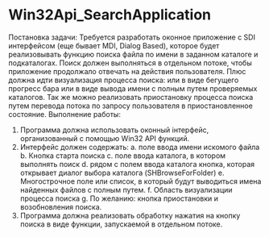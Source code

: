 # Win32Api_SearchApplication
Постановка задачи: 
Требуется разработать оконное приложение с SDI интерфейсом (еще бывает MDI, Dialog Based), которое будет реализовывать функцию поиска файла по имени в заданном каталоге и подкаталогах. Поиск должен выполняться в отдельном потоке, чтобы приложение продолжало отвечать на действия пользователя. Плюс должна идти визуализация процесса поиска: или в виде бегущего прогресс бара или в виде вывода имени с полным путем проверяемых каталогов. Так же можно реализовать приостановку процесса поиска путем перевода потока по запросу пользователя в приостановленное состояние.
Выполнение работы:
1.	Программа должна использовать оконный інтерфейс, организованный с помощью Win32 API функций.
2.	Интерфейс должен содержать:
a.	поле ввода имени искомого файла
b.	Кнопка старта поиска
c.	поле ввода каталога, в котором выполнять поиск
d.	рядом с полем ввода каталога кнопка, которая открывает диалог выбора каталога (SHBrowseForFolder)
e.	Многострочное поле или список, в который будут выводиться имена найденных файлов с полным путем.
f.	Область визуализации процесса поиска
g.	По желанию: кнопка приостановки и возобновления поиска.
3.	Программа должна реализовать обработку нажатия на кнопку поиска в виде функции, запускаемой в отдельном потоке.
